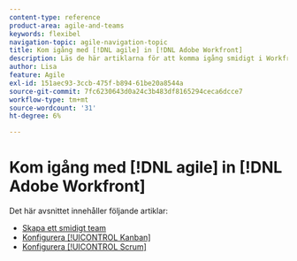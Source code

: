 ```yaml
---
content-type: reference
product-area: agile-and-teams
keywords: flexibel
navigation-topic: agile-navigation-topic
title: Kom igång med [!DNL agile] in [!DNL Adobe Workfront]
description: Läs de här artiklarna för att komma igång smidigt i Workfront.
author: Lisa
feature: Agile
exl-id: 151aec93-3ccb-475f-b894-61be20a8544a
source-git-commit: 7fc6230643d0a24c3b483df8165294ceca6dcce7
workflow-type: tm+mt
source-wordcount: '31'
ht-degree: 6%

---
```


# Kom igång med [!DNL agile] in [!DNL Adobe Workfront]

Det här avsnittet innehåller följande artiklar:

* [Skapa ett smidigt team](../../agile/get-started-with-agile-in-workfront/create-an-agile-team.md)
* [Konfigurera [!UICONTROL Kanban]](../../agile/get-started-with-agile-in-workfront/configure-kanban.md)
* [Konfigurera [!UICONTROL Scrum]](../../agile/get-started-with-agile-in-workfront/configure-scrum.md)
